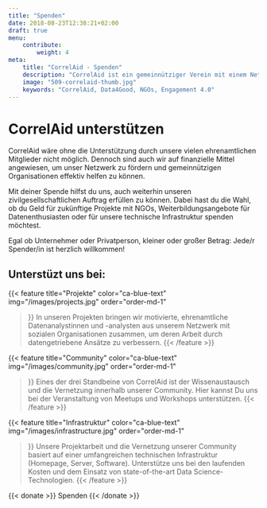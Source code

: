 ```yaml
---
title: "Spenden"
date: 2018-08-23T12:38:21+02:00
draft: true
menu: 
    contribute:
        weight: 4
meta:
    title: "CorrelAid - Spenden"
    description: "CorrelAid ist ein gemeinnütziger Verein mit einem Netzwerk von 650 ehrenamtlichen DatenanalystInnen."
    image: "509-correlaid-thumb.jpg"
    keywords: "CorrelAid, Data4Good, NGOs, Engagement 4.0"
---
```


# CorrelAid unterstützen


CorrelAid wäre ohne die Unterstützung durch unsere vielen ehrenamtlichen Mitglieder nicht möglich. Dennoch sind auch wir auf finanzielle Mittel angewiesen, um unser Netzwerk zu fördern und gemeinnützigen Organisationen effektiv helfen zu können.

Mit deiner Spende hilfst du uns, auch weiterhin unseren zivilgesellschaftlichen Auftrag erfüllen zu können. Dabei hast du die Wahl, ob du Geld für zukünftige Projekte mit NGOs, Weiterbildungsangebote für Datenenthusiasten oder für unsere technische Infrastruktur spenden möchtest.

Egal ob Unternehmer oder Privatperson, kleiner oder großer Betrag: Jede/r Spender/in ist herzlich willkommen!

## Unterstüzt uns bei:

{{< feature 
    title="Projekte" 
    color="ca-blue-text"
    img="/images/projects.jpg"
    order="order-md-1"
>}}
    In unseren Projekten bringen wir motivierte, ehrenamtliche Datenanalystinnen und -analysten aus unserem Netzwerk mit sozialen Organisationen zusammen, um deren Arbeit durch datengetriebene Ansätze zu verbessern.
{{< /feature >}}


{{< feature 
    title="Community" 
    color="ca-blue-text"
    img="/images/community.jpg"
    order="order-md-1"
>}}
    Eines der drei Standbeine von CorrelAid ist der Wissenaustausch und die Vernetzung innerhalb unserer Community. Hier kannst Du uns bei der Veranstaltung von Meetups und Workshops unterstützen.
{{< /feature >}}

{{< feature 
    title="Infrastruktur" 
    color="ca-blue-text"
    img="/images/infrastructure.jpg"
    order="order-md-1"
>}}
    Unsere Projektarbeit und die Vernetzung unserer Community basiert auf einer umfangreichen technischen Infrastruktur (Homepage, Server, Software). Unterstütze uns bei den laufenden Kosten und dem Einsatz von state-of-the-art Data Science-Technologien.
{{< /feature >}}




{{< donate >}}
    Spenden
{{< /donate >}}